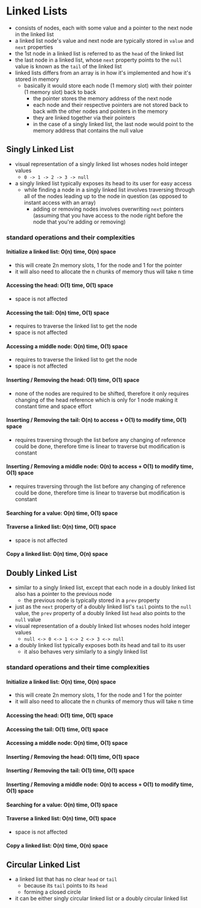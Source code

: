 # Linked Lists

- consists of nodes, each with some value and a pointer to the next node in the linked list
- a linked list node's value and next node are typically stored in `value` and `next` properties
- the 1st node in a linked list is referred to as the `head` of the linked list
- the last node in a linked list, whose `next` property points to the `null` value is known as the `tail` of the linked list
- linked lists differs from an array is in how it's implemented and how it's stored in memory
  - basically it would store each node (1 memory slot) with their pointer (1 memory slot) back to back
    - the pointer stores the memory address of the next node
    - each node and their respective pointers are not stored back to back with the other nodes and pointers in the memory
    - they are linked together via their pointers
    - in the case of a singly linked list, the last node would point to the memory address that contains the null value

## Singly Linked List

- visual representation of a singly linked list whoses nodes hold integer values
  - `0 -> 1 -> 2 -> 3 -> null`
- a singly linked list typically exposes its head to its user for easy access
  - while finding a node in a singly linked list involves traversing through all of the nodes leading up to the node in question (as opposed to instant access with an array)
    - adding or removing nodes involves overwriting `next` pointers (assuming that you have access to the node right before the node that you're adding or removing)

### standard operations and their complexities

#### Initialize a linked list: O(n) time, O(n) space

- this will create 2n memory slots, 1 for the node and 1 for the pointer
- it will also need to allocate the n chunks of memory thus will take n time

#### Accessing the head: O(1) time, O(1) space

- space is not affected

#### Accessing the tail: O(n) time, O(1) space

- requires to traverse the linked list to get the node
- space is not affected

#### Accessing a middle node: O(n) time, O(1) space

- requires to traverse the linked list to get the node
- space is not affected

#### Inserting / Removing the head: O(1) time, O(1) space

- none of the nodes are required to be shifted, therefore it only requires changing of the head reference which is only for 1 node making it constant time and space effort

#### Inserting / Removing the tail: O(n) to access + O(1) to modify time, O(1) space

- requires traversing through the list before any changing of reference could be done, therefore time is linear to traverse but modification is constant

#### Inserting / Removing a middle node: O(n) to access + O(1) to modify time, O(1) space

- requires traversing through the list before any changing of reference could be done, therefore time is linear to traverse but modification is constant

#### Searching for a value: O(n) time, O(1) space

#### Traverse a linked list: O(n) time, O(1) space

- space is not affected

#### Copy a linked list: O(n) time, O(n) space

## Doubly Linked List

- similar to a singly linked list, except that each node in a doubly linked list also has a pointer to the previous node
  - the previous node is typically stored in a `prev` property
- just as the `next` property of a doubly linked list's `tail` points to the `null` value, the `prev` property of a doubly linked list `head` also points to the `null` value
- visual representation of a doubly linked list whoses nodes hold integer values
  - `null <-> 0 <-> 1 <-> 2 <-> 3 <-> null`
- a doubly linked list typically exposes both its head and tail to its user
  - it also behaves very similarly to a singly linked list

### standard operations and their time complexities

#### Initialize a linked list: O(n) time, O(n) space

- this will create 2n memory slots, 1 for the node and 1 for the pointer
- it will also need to allocate the n chunks of memory thus will take n time

#### Accessing the head: O(1) time, O(1) space

#### Accessing the tail: O(1) time, O(1) space

#### Accessing a middle node: O(n) time, O(1) space

#### Inserting / Removing the head: O(1) time, O(1) space

#### Inserting / Removing the tail: O(1) time, O(1) space

#### Inserting / Removing a middle node: O(n) to access + O(1) to modify time, O(1) space

#### Searching for a value: O(n) time, O(1) space

#### Traverse a linked list: O(n) time, O(1) space

- space is not affected

#### Copy a linked list: O(n) time, O(n) space

## Circular Linked List

- a linked list that has no clear `head` or `tail`
  - because its `tail` points to its `head`
  - forming a closed circle
- it can be either singly circular linked list or a doubly circular linked list

